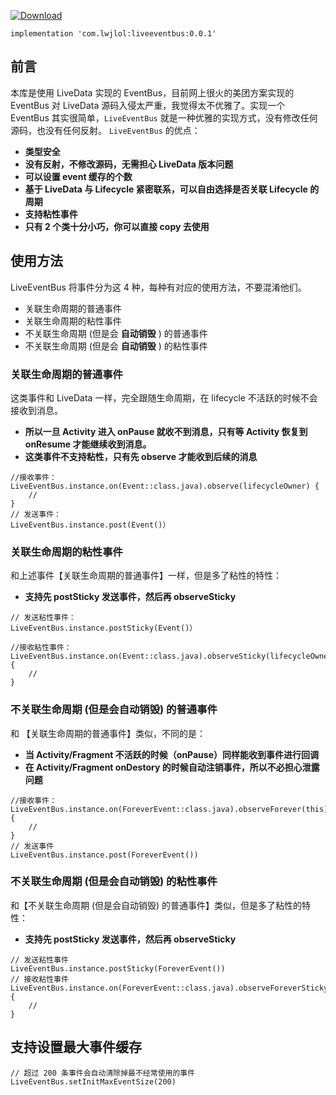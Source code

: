 
[ ![Download](https://api.bintray.com/packages/wenchieh/maven/LiveEventBus/images/download.svg) ](https://bintray.com/wenchieh/maven/LiveEventBus/_latestVersion)
```
implementation 'com.lwjlol:liveeventbus:0.0.1'
```

## 前言
本库是使用 LiveData 实现的 EventBus，目前网上很火的美团方案实现的 EventBus 对 LiveData 源码入侵太严重，我觉得太不优雅了。实现一个 EventBus 其实很简单，`LiveEventBus` 就是一种优雅的实现方式，没有修改任何源码，也没有任何反射。
`LiveEventBus` 的优点：
* __类型安全__
* __没有反射，不修改源码，无需担心 LiveData 版本问题__
* __可以设置 event 缓存的个数__
* __基于 LiveData 与 Lifecycle 紧密联系，可以自由选择是否关联 Lifecycle 的周期__
* __支持粘性事件__
* __只有 2 个类十分小巧，你可以直接 copy 去使用__
## 使用方法


LiveEventBus 将事件分为这 4 种，每种有对应的使用方法，不要混淆他们。
* 关联生命周期的普通事件
* 关联生命周期的粘性事件
* 不关联生命周期 (但是会 __自动销毁__ ) 的普通事件
* 不关联生命周期 (但是会 __自动销毁__ ) 的粘性事件
### 关联生命周期的普通事件
这类事件和 LiveData 一样，完全跟随生命周期，在 lifecycle 不活跃的时候不会接收到消息。

* __所以一旦 Activity 进入 onPause 就收不到消息，只有等 Activity 恢复到 onResume 才能继续收到消息。__
* __这类事件不支持粘性，只有先 observe 才能收到后续的消息__
```
//接收事件：
LiveEventBus.instance.on(Event::class.java).observe(lifecycleOwner) {
    //
}
// 发送事件：
LiveEventBus.instance.post(Event()）
```
### 关联生命周期的粘性事件
和上述事件【关联生命周期的普通事件】一样，但是多了粘性的特性：

* __支持先 postSticky 发送事件，然后再  observeSticky__
```
// 发送粘性事件：
LiveEventBus.instance.postSticky(Event()）

//接收粘性事件：
LiveEventBus.instance.on(Event::class.java).observeSticky(lifecycleOwner) {
    //
}
```
### 不关联生命周期 (但是会自动销毁) 的普通事件
和 【关联生命周期的普通事件】类似，不同的是：
* __当 Activity/Fragment 不活跃的时候（onPause）同样能收到事件进行回调__
* __在 Activity/Fragment onDestory 的时候自动注销事件，所以不必担心泄露问题__

```
//接收事件：
LiveEventBus.instance.on(ForeverEvent::class.java).observeForever(this) {
    //
}
// 发送事件
LiveEventBus.instance.post(ForeverEvent())
```

### 不关联生命周期 (但是会自动销毁) 的粘性事件
和【不关联生命周期 (但是会自动销毁) 的普通事件】类似，但是多了粘性的特性：
* __支持先 postSticky 发送事件，然后再  observeSticky__
```
// 发送粘性事件
LiveEventBus.instance.postSticky(ForeverEvent())
// 接收粘性事件
LiveEventBus.instance.on(ForeverEvent::class.java).observeForeverSticky(this) {
    //
}
```
## 支持设置最大事件缓存
```
// 超过 200 条事件会自动清除掉最不经常使用的事件
LiveEventBus.setInitMaxEventSize(200)
```
